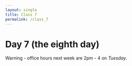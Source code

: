```yaml
---
layout: single
title: Class 7
permalink: /class_7
---
```


# Day 7 (the eighth day)

Warning - office hours next week are 2pm - 4 on *Tuesday*.
